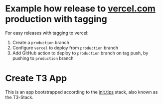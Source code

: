 # Example how release to [vercel.com](http://vercel.com) production with tagging 

For easy releases with tagging to vercel:

1. Create a `production` branch
2. Configure `vercel` to deploy from `production` branch
3. Add GitHub action to deploy to `production` branch on tag push, by pushing to `production` branch

# Create T3 App

This is an app bootstrapped according to the [init.tips](https://init.tips) stack, also known as the T3-Stack.

